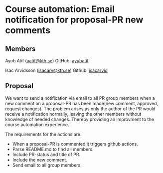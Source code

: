 
# Course automation: Email notification for proposal-PR new comments

## Members
Ayub Atif (aatif@kth.se)
GitHub: [ayubatif](https://github.com/ayubatif)

Isac Arvidsson (isacarv@kth.se)
Github: [isacarvid](https://github.com/isacarvid)

## Proposal

We want to send a notification via email to all PR group members when a new comment on a proposal-PR has been made(new comment, approved, request changes). The problem arises as only the author of the PR would receive a notification normally, leaving the other members without knowledge of needed changes. Thereby providing an improvment to the course automation experience.

The requirements for the actions are:

-   When a proposal-PR is commented it triggers github actions.
-   Parse README.md to find all members.
-   Include PR-status and title of PR.
-   Include the new comment.
-   Send email to all group members.
